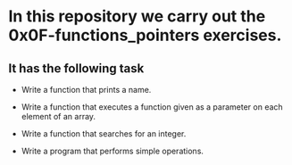 # In this repository we carry out the 0x0F-functions_pointers exercises.

## It has the following task

-  Write a function that prints a name.

- Write a function that executes a function given as a parameter on each element of an array.

- Write a function that searches for an integer.

- Write a program that performs simple operations.
